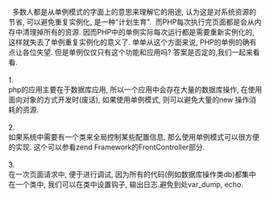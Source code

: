 <!--
author: qingliangcn
date: 2009-03-30
title: PHP单例模式的必要性
tags: php,单用例
category: PHP基础应用,暂未分类
status: publish
summary: &nbsp; 多数人都是从单例模式的字面上的意思来理解它的用途, 认为这是对系统资源的节省, 可以避免重复实例化, 是一种&quot;计划生育&quot;.&nbsp;&nbsp;而PHP每次执行完页面都是会从内存中清理掉所有的资源. 因而PHP中的单例实际每次运行都是需要重新实
-->

<p>&nbsp; 多数人都是从单例模式的字面上的意思来理解它的用途, 认为这是对系统资源的节省, 可以避免重复实例化, 是一种&quot;计划生育&quot;.&nbsp;&nbsp;而PHP每次执行完页面都是会从内存中清理掉所有的资源. 因而PHP中的单例实际每次运行都是需要重新实例化的, 这样就失去了单例重复实例化的意义了. 单单从这个方面来说, PHP的单例的确有点让各位失望. 但是单例仅仅只有这个功能和应用吗? 答案是否定的,我们一起来看看.<br />
<br />
1.<br />
php的应用主要在于数据库应用, 所以一个应用中会存在大量的数据库操作, 在使用面向对象的方式开发时(废话), 如果使用单例模式, 则可以避免大量的new 操作消耗的资源.<br />
<br />
2.<br />
如果系统中需要有一个类来全局控制某些配置信息, 那么使用单例模式可以很方便的实现. 这个可以参看zend Framework的FrontController部分.<br />
<br />
3.<br />
在一次页面请求中, 便于进行调试, 因为所有的代码(例如数据库操作类db)都集中在一个类中, 我们可以在类中设置钩子, 输出日志.避免到处var_dump, echo.</p>